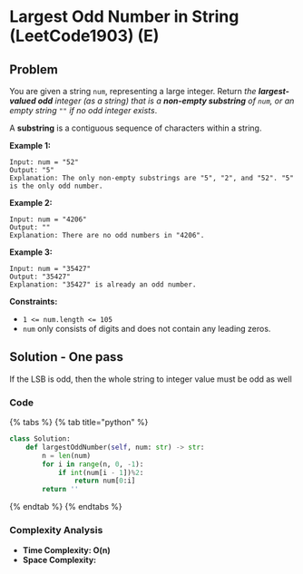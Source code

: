 # Largest Odd Number in String (LeetCode1903) (E)

## Problem



You are given a string `num`, representing a large integer. Return _the **largest-valued odd** integer (as a string) that is a **non-empty substring** of _`num`_, or an empty string _`""`_ if no odd integer exists_.

A **substring** is a contiguous sequence of characters within a string.

**Example 1:**

```
Input: num = "52"
Output: "5"
Explanation: The only non-empty substrings are "5", "2", and "52". "5" is the only odd number.
```

**Example 2:**

```
Input: num = "4206"
Output: ""
Explanation: There are no odd numbers in "4206".
```

**Example 3:**

```
Input: num = "35427"
Output: "35427"
Explanation: "35427" is already an odd number.
```

**Constraints:**

* `1 <= num.length <= 105`
* `num` only consists of digits and does not contain any leading zeros.

## Solution - One pass

If the LSB is odd, then the whole string to integer value must be odd as well

### Code

{% tabs %}
{% tab title="python" %}
```python
class Solution:
    def largestOddNumber(self, num: str) -> str:
        n = len(num)
        for i in range(n, 0, -1):
            if int(num[i - 1])%2:
                return num[0:i]
        return ''
```
{% endtab %}
{% endtabs %}

### Complexity Analysis

* **Time Complexity: O(n)**
* **Space Complexity:**
